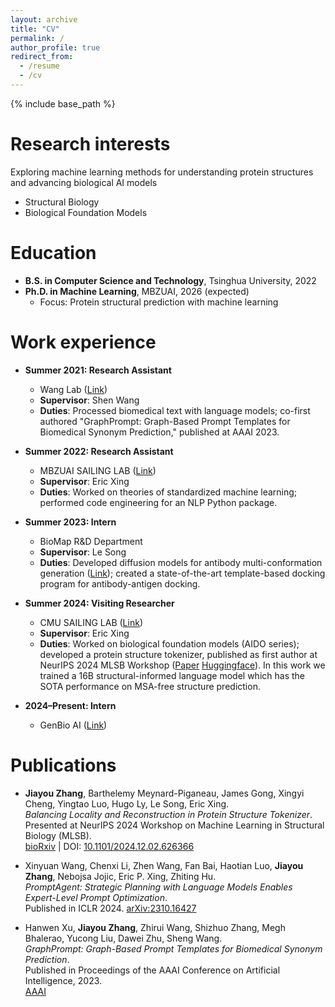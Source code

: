 ```yaml
---
layout: archive
title: "CV"
permalink: /
author_profile: true
redirect_from:
  - /resume
  - /cv
---
```


{% include base_path %}

Research interests
======

Exploring machine learning methods for understanding protein structures and advancing biological AI models

- Structural Biology
- Biological Foundation Models

Education
======

* **B.S. in Computer Science and Technology**, Tsinghua University, 2022  
* **Ph.D. in Machine Learning**, MBZUAI, 2026 (expected)
  * Focus: Protein structural prediction with machine learning

Work experience
======

* **Summer 2021: Research Assistant**  
  * Wang Lab ([Link](https://homes.cs.washington.edu/~swang/group.html))  
  * **Supervisor**: Shen Wang  
  * **Duties**: Processed biomedical text with language models; co-first authored "GraphPrompt: Graph-Based Prompt Templates for Biomedical Synonym Prediction," published at AAAI 2023.  

* **Summer 2022: Research Assistant**  
  * MBZUAI SAILING LAB ([Link](https://sailing-mbzuai.github.io/))  
  * **Supervisor**: Eric Xing  
  * **Duties**: Worked on theories of standardized machine learning; performed code engineering for an NLP Python package.  

* **Summer 2023: Intern**  
  * BioMap R&D Department  
  * **Supervisor**: Le Song  
  * **Duties**: Developed diffusion models for antibody multi-conformation generation ([Link](https://openreview.net/forum?id=En49NEuCJL)); created a state-of-the-art template-based docking program for antibody-antigen docking.  

* **Summer 2024: Visiting Researcher**  
  * CMU SAILING LAB ([Link](https://sailing-lab.github.io/))  
  * **Supervisor**: Eric Xing  
  * **Duties**: Worked on biological foundation models (AIDO series); developed a protein structure tokenizer, published as first author at NeurIPS 2024 MLSB Workshop ([Paper](https://www.biorxiv.org/content/10.1101/2024.12.02.626366v2) [Huggingface](https://huggingface.co/genbio-ai/AIDO.Protein2StructureToken-16B)). In this work we trained a 16B structural-informed language model which has the SOTA performance on MSA-free structure prediction.  

* **2024–Present: Intern**  
  * GenBio AI ([Link](https://genbio.ai/))  

Publications
======

* **Jiayou Zhang**, Barthelemy Meynard-Piganeau, James Gong, Xingyi Cheng, Yingtao Luo, Hugo Ly, Le Song, Eric Xing.  
  *Balancing Locality and Reconstruction in Protein Structure Tokenizer*.  
  Presented at NeurIPS 2024 Workshop on Machine Learning in Structural Biology (MLSB).  
  [bioRxiv](https://www.biorxiv.org/content/10.1101/2024.12.02.626366v2) | DOI: [10.1101/2024.12.02.626366](https://doi.org/10.1101/2024.12.02.626366)

* Xinyuan Wang, Chenxi Li, Zhen Wang, Fan Bai, Haotian Luo, **Jiayou Zhang**, Nebojsa Jojic, Eric P. Xing, Zhiting Hu.  
  *PromptAgent: Strategic Planning with Language Models Enables Expert-Level Prompt Optimization*.  
  Published in ICLR 2024. [arXiv:2310.16427](https://arxiv.org/abs/2310.16427)

* Hanwen Xu, **Jiayou Zhang**, Zhirui Wang, Shizhuo Zhang, Megh Bhalerao, Yucong Liu, Dawei Zhu, Sheng Wang.  
  *GraphPrompt: Graph-Based Prompt Templates for Biomedical Synonym Prediction*.  
  Published in Proceedings of the AAAI Conference on Artificial Intelligence, 2023.  
  [AAAI](https://ojs.aaai.org/index.php/AAAI/article/view/26256)


  
<!-- Service and leadership
======
* Currently signed in to 43 different slack teams -->
